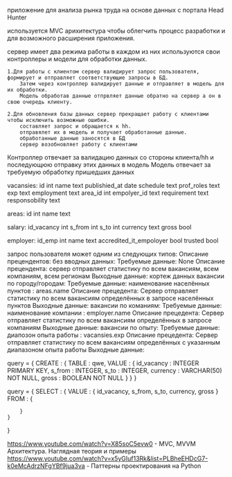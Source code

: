 приложение для анализа рынка труда на основе данных с портала Head Hunter

используется MVC арихитектура чтобы облегчить процесс разработки и для возможного расширения приложения.

сервер имеет два режима работы в каждом из них используются свои контроллеры и модели для обработки данных.

	1.Для работы с клиентом сервер валидирует запрос пользователя, формирует и отправляет соответствующие запросы в БД. 
		Затем через контроллер валидирует данные и отправляет в модель для их обработки. 
		Модель обработав данные отпрвляет данные обратно на сервер а он в свою очередь клиенту.

	2.Для обновления базы данных сервер прекращает работу с клиентами чтобы исключить возможные ошибки.
		составляет запрос и обращается к hh.
		отправялет их в модель и получает обработанные данные.
		обработанные данные заносятся в БД
		сервер возобновляет работу с клиентами


Контроллер отвечает за валидацию данных со стороны клиента/hh и последующюю отправку этих данных в модель
Модель отвечает за требуемую обработку пришедших данных


vacansies:
	id 	int
	name	text
	publishied_at date
	schedule text
	prof_roles text
	exp text
	employment text
	area_id int
	empolyer_id text
	requirement text
	responsobility text

areas:
	id int
	name text

salary:
	id_vacancy int
	s_from int
	s_to int
	currency text
	gross bool

employer:
	id_emp int
	name text
	accredited_it_empoloyer bool
	trusted bool


запрос пользователя может одним из следующих типов:
	Описание прецендентов:
		без вводных данных:
			Требуемые данные:
				None
			Описание прецендента:
				сервер отправляет статистику по всем вакансиям, всем компаниям, всем регионам
			Выходные данные:
				кортеж данных 
		вакансии по городу/городам:
			Требуемые данные:
				наименование населённых пунктов : areas.name
			Описание прецедента:
				Сервер отправляет статистику по всем вакансиям определённых в запросе населённых пунктов
			Выходные данные:
		вакансии по команиям:
			Требуемые данные:
				наименование компании : employer.name
			Описание прецедента:
				Сервер отправляет статистику по всем вакансиям определённых в запросе компаниям
			Выходные данные:
		вакансии по опыту:
			Требуемые данные:
				диапозон опыта работы : vacansies.exp
			Описание прецедента:
				Сервер отправляет статистику по всем вакансиям определённых c указанным диапазоном опыта работы
			Выходные данные:


query = {
   CREATE : {
       TABLE : qwe,
       VALUE : {
           id_vacancy : INTEGER PRIMARY KEY,
           s_from : INTEGER,
	        s_to : INTEGER,
           currency : VARCHAR(50) NOT NULL,
	        gross : BOOLEAN NOT NULL
        }
    }
}

query = {
	SELECT : {
		VALUE : {
			id_vacancy,
			s_from,
	        s_to,
            currency,
	        gross
		}
		FROM : {
			
		}
	}
}






https://www.youtube.com/watch?v=X85soC5evw0 - MVC, MVVM Архитектура. Наглядная теория и примеры
https://www.youtube.com/watch?v=x5yGIuf13Rk&list=PLBheEHDcG7-k0eMcAdrzNFgYBf9jua3va - Паттерны проектирования на Python


	